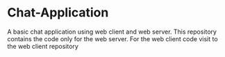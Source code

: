 # Chat-Application
A basic chat application using web client and web server. This repository contains the code only for the web server. For the web client code visit to the web client repository
